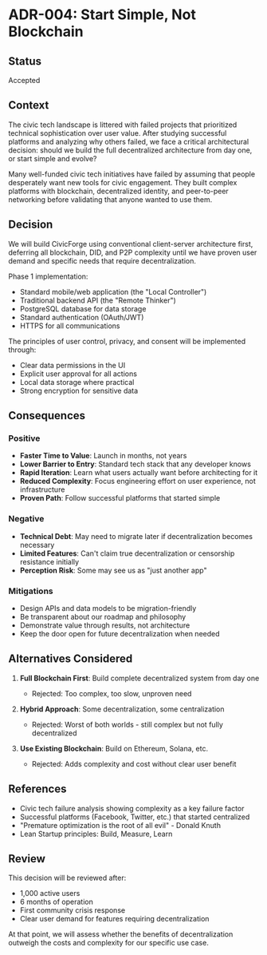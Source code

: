 # ADR-004: Start Simple, Not Blockchain

## Status
Accepted

## Context

The civic tech landscape is littered with failed projects that prioritized technical sophistication over user value. After studying successful platforms and analyzing why others failed, we face a critical architectural decision: should we build the full decentralized architecture from day one, or start simple and evolve?

Many well-funded civic tech initiatives have failed by assuming that people desperately want new tools for civic engagement. They built complex platforms with blockchain, decentralized identity, and peer-to-peer networking before validating that anyone wanted to use them.

## Decision

We will build CivicForge using conventional client-server architecture first, deferring all blockchain, DID, and P2P complexity until we have proven user demand and specific needs that require decentralization.

Phase 1 implementation:
- Standard mobile/web application (the "Local Controller")
- Traditional backend API (the "Remote Thinker")  
- PostgreSQL database for data storage
- Standard authentication (OAuth/JWT)
- HTTPS for all communications

The principles of user control, privacy, and consent will be implemented through:
- Clear data permissions in the UI
- Explicit user approval for all actions
- Local data storage where practical
- Strong encryption for sensitive data

## Consequences

### Positive
- **Faster Time to Value**: Launch in months, not years
- **Lower Barrier to Entry**: Standard tech stack that any developer knows
- **Rapid Iteration**: Learn what users actually want before architecting for it
- **Reduced Complexity**: Focus engineering effort on user experience, not infrastructure
- **Proven Path**: Follow successful platforms that started simple

### Negative  
- **Technical Debt**: May need to migrate later if decentralization becomes necessary
- **Limited Features**: Can't claim true decentralization or censorship resistance initially
- **Perception Risk**: Some may see us as "just another app"

### Mitigations
- Design APIs and data models to be migration-friendly
- Be transparent about our roadmap and philosophy
- Demonstrate value through results, not architecture
- Keep the door open for future decentralization when needed

## Alternatives Considered

1. **Full Blockchain First**: Build complete decentralized system from day one
   - Rejected: Too complex, too slow, unproven need

2. **Hybrid Approach**: Some decentralization, some centralization
   - Rejected: Worst of both worlds - still complex but not fully decentralized

3. **Use Existing Blockchain**: Build on Ethereum, Solana, etc.
   - Rejected: Adds complexity and cost without clear user benefit

## References

- Civic tech failure analysis showing complexity as a key failure factor
- Successful platforms (Facebook, Twitter, etc.) that started centralized
- "Premature optimization is the root of all evil" - Donald Knuth
- Lean Startup principles: Build, Measure, Learn

## Review

This decision will be reviewed after:
- 1,000 active users
- 6 months of operation  
- First community crisis response
- Clear user demand for features requiring decentralization

At that point, we will assess whether the benefits of decentralization outweigh the costs and complexity for our specific use case.